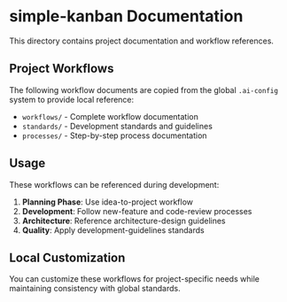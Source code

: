 # simple-kanban Documentation

This directory contains project documentation and workflow references.

## Project Workflows

The following workflow documents are copied from the global `.ai-config` system to provide local reference:

- `workflows/` - Complete workflow documentation
- `standards/` - Development standards and guidelines
- `processes/` - Step-by-step process documentation

## Usage

These workflows can be referenced during development:

1. **Planning Phase**: Use idea-to-project workflow
2. **Development**: Follow new-feature and code-review processes
3. **Architecture**: Reference architecture-design guidelines
4. **Quality**: Apply development-guidelines standards

## Local Customization

You can customize these workflows for project-specific needs while maintaining consistency with global standards.
